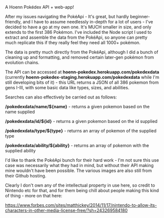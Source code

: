 A Hoenn Pokédex API + web-app!

After my issues navigating the PokéApi - It's great, but hardly beginner-friendly, and I have to assume needlessly in-depth for a lot of users - I've decided to have a go at my own one. It's MUCH smaller in size, and only extends to the first 386 Pokémon. I've included the Node script I used to extract and assemble the data from the PokéApi, so anyone can pretty much replicate this if they really feel they need all 1000+ pokémon.

The data is pretty much directly from the PokéApi, although I did a bunch of cleaning up and formatting, and removed certain later-gen pokémon from evolution chains. 

The API can be accessed at <strong>hoenn-pokedex.herokuapp.com/pokedexdata</strong> (currently <strong>hoenn-pokedex-staging.herokuapp.com/pokedexdata</strong> while I'm still developing bits of it) - this URL returns a JSON of all 386 pokemon from gens I-III, with some basic data like types, sizes, and abilities. 

Searches can also effectively be carried out as follows:

  <strong>/pokedexdata/name/${name}</strong> - returns a given pokemon based on the name supplied

  <strong>/pokedexdata/id/${id}</strong> - returns a given pokemon based on the id supplied

  <strong>/pokedexdata/type/${type}</strong> - returns an array of pokemon of the supplied type

  <strong>/pokedexdata/ability/${ability}</strong> - returns an array of pokemon with the supplied ability


I'd like to thank the PokéApi bunch for their hard work - I'm not sure this use case was necessarily what they had in mind, but without their API making mine wouldn't have been possible. The various images are also still from their Github hosting.

Clearly I don't own any of the intellectual property in use here, so credit to Nintendo etc for that, and for them being chill about people making this kind of thing - more on that here:

https://www.forbes.com/sites/matthickey/2014/11/17/nintendo-to-allow-its-characters-in-other-media-license-free/?sh=243269584180


